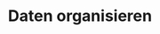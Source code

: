 ---
bibliography: references.bib

title: Daten organisieren

abstract: ""

execute: 
  echo: false
---